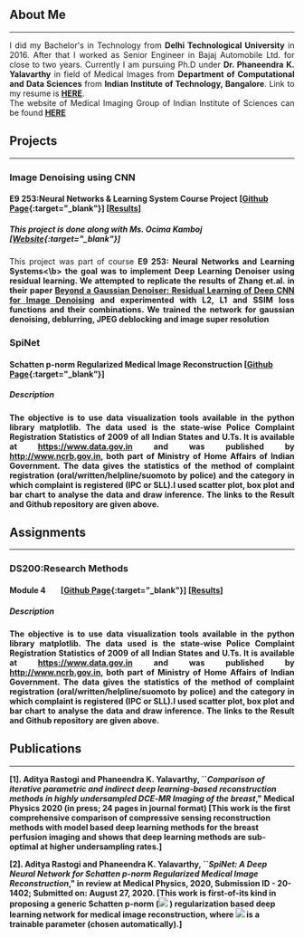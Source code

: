

## About Me 
 * * *
 <p align="justify">
 I did my Bachelor's in Technology from <b>Delhi Technological University</b> in 2016. After that I worked as Senior Engineer in Bajaj Automobile Ltd. for close to two years. Currently I am pursuing Ph.D  under <b> Dr. Phaneendra K. Yalavarthy</b> in field of Medical Images from <b>Department of Computational and Data Sciences</b> from <b>Indian Institute of Technology, Bangalore</b>. Link to my resume is <a href= "pdf/Resume.pdf" target="blank"><b>HERE</b></a>.  <br>
The website of Medical Imaging Group of Indian Institute of Sciences can be found <a href = "http://cds.iisc.ac.in/faculty/yalavarthy/MIG/Links.html" target = "blank"> <b>HERE</b> </a>
</p>

## Projects

* * *
### Image Denoising using CNN
#### E9 253:Neural Networks & Learning System Course Project  [[Github Page](https://github.com/ocimakamboj/DnCNN){:target="_blank"}] [[Results](Projects/NNLS/README.md)]
##### This project is done along with Ms. Ocima Kamboj [[Website](https://ocimakamboj.github.io/){:target="_blank"}]
<p align="justify">
This project was part of course <b>E9 253: Neural Networks and Learning Systems<\b> the goal was to implement Deep Learning Denoiser using residual learning. We attempted to replicate the results of Zhang et.al. in their paper <a href = "https://ieeexplore.ieee.org/document/7839189" target="blank"> Beyond a Gaussian Denoiser: Residual Learning of Deep CNN for Image Denoising</a> and experimented with L2, L1 and SSIM loss functions and their combinations. We trained the network for gaussian denoising, deblurring, JPEG deblocking and image super resolution
</p>



### SpiNet
#### Schatten p-norm Regularized Medical Image Reconstruction  [[Github Page](https://github.com/adityarastogi2k12/SpiNet){:target="_blank"}]
##### Description
<p align="justify">
The objective is to use data visualization tools available in the python library <b>matplotlib</b>. The data used is the state-wise Police Complaint Registration Statistics of 2009 of all Indian States and U.Ts. It is available at <a href="https://www.data.gov.in" target="blank">https://www.data.gov.in</a> and was published by <a href="http://www.ncrb.gov.in" target="blank">http://www.ncrb.gov.in</a>, both part of Ministry of Home Affairs of Indian Government. The data gives the statistics of the method of complaint registration (oral/written/helpline/suomoto by police) and the category in which complaint is registered (IPC or SLL).I used <b>scatter plot</b>, <b>box plot</b> and <b>bar chart</b> to analyse the data and draw inference. The links to the <b>Result</b> and <b>Github repository</b> are given above.
</p>

## Assignments

* * *
### DS200:Research Methods 
#### Module 4  &nbsp;&nbsp;&nbsp;&nbsp;&nbsp;&nbsp;  [[Github Page](https://github.com/adityarastogi2k12/ds200){:target="_blank"}] [[Results](DS200/module4/README.md)]
##### Description
<p align="justify">
The objective is to use data visualization tools available in the python library <b>matplotlib</b>. The data used is the state-wise Police Complaint Registration Statistics of 2009 of all Indian States and U.Ts. It is available at <a href="https://www.data.gov.in" target="blank">https://www.data.gov.in</a> and was published by <a href="http://www.ncrb.gov.in" target="blank">http://www.ncrb.gov.in</a>, both part of Ministry of Home Affairs of Indian Government. The data gives the statistics of the method of complaint registration (oral/written/helpline/suomoto by police) and the category in which complaint is registered (IPC or SLL).I used <b>scatter plot</b>, <b>box plot</b> and <b>bar chart</b> to analyse the data and draw inference. The links to the <b>Result</b> and <b>Github repository</b> are given above.
</p>


## Publications

* * *

<b id="dce_mri">[1].</b> **Aditya Rastogi** and Phaneendra K. Yalavarthy, ``*Comparison of iterative parametric and indirect deep learning-based reconstruction methods in highly undersampled DCE‐MR Imaging of the breast*," Medical Physics 2020 (in press; 24 pages in journal format)
    [This work is the first comprehensive comparison of compressive sensing reconstruction methods with model based deep learning methods for the breast perfusion imaging and shows that deep learning methods are sub-optimal at higher undersampling rates.]
    
<b id="spi_net">[2].</b> **Aditya Rastogi** and Phaneendra K. Yalavarthy, ``*SpiNet: A Deep Neural Network for Schatten p-norm Regularized Medical Image Reconstruction*," in review at Medical Physics, 2020, Submission ID - 20-1402; Submitted on: August 27, 2020. [This work is first-of-its kind in proposing a generic Schatten p-norm (<img src="https://render.githubusercontent.com/render/math?math=0 < p \leq 2">
) regularization based deep learning network for medical image reconstruction, where <img src="https://render.githubusercontent.com/render/math?math=p">
 is a trainable parameter (chosen automatically).]


<!-- Remove above link if you don't want to attibute -->
